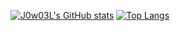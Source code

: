 [![J0w03L's GitHub stats](https://github-readme-stats-lyart-five-15.vercel.app/api?username=J0w03L&count_private=true&show_icons=true&theme=radical)](https://github.com/anuraghazra/github-readme-stats)
[![Top Langs](https://github-readme-stats-lyart-five-15.vercel.app/api/top-langs/?username=J0w03L&langs_count=10&theme=radical)](https://github.com/anuraghazra/github-readme-stats)

